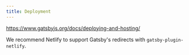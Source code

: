 ```yaml
---
title: Deployment
---
```


https://www.gatsbyjs.org/docs/deploying-and-hosting/

We recommend Netlify to support Gatsby's redirects with `gatsby-plugin-netlify`.
